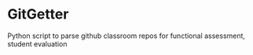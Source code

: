 # GitGetter
Python script to parse github classroom repos for functional assessment, student evaluation

